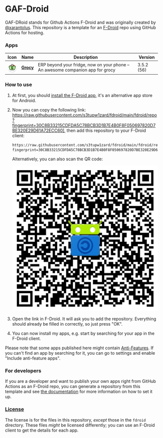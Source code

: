 # GAF-Droid

GAF-DRoid stands for Github Actions F-Droid and was originally created by [@xarantolus](https://github.com/xarantolus/fdroid).
This repository is a template for an [F-Droid](https://f-droid.org) repo using GitHub Actions for hosting.

### Apps

<!-- This table is auto-generated. Do not edit -->
| Icon | Name | Description | Version |
| --- | --- | --- | --- |
| <a href="https://github.com/patzly/grocy-android"><img src="fdroid/repo/icons/xyz.zedler.patrick.grocy.56.png" alt="Grocy icon" width="36px" height="36px"></a> | [**Grocy**](https://github.com/patzly/grocy-android) | ERP beyond your fridge, now on your phone – An awesome companion app for grocy | 3.5.2 (56) |
<!-- end apps table -->

### How to use

1. At first, you should [install the F-Droid app](https://f-droid.org/), it's an alternative app store for Android.

2. Now you can copy the following link: https://raw.githubusercontent.com/s3tupw1zard/fdroid/main/fdroid/repo?fingerprint=30C8B33215CDFDA5C78BCB3D1B7E4B0F8F050697820D7BE320E29D61A72ECC60], then add this repository to your F-Droid client:
   
   ```
   https://raw.githubusercontent.com/s3tupw1zard/fdroid/main/fdroid/repo?fingerprint=30C8B33215CDFDA5C78BCB3D1B7E4B0F8F050697820D7BE320E29D61A72ECC60]
   ```
   
    Alternatively, you can also scan the QR code:
   
   <p align="center">
      <img src=".github/qrcode.png?raw=true" alt="F-Droid repo QR code"/>
    </p>

3. Open the link in F-Droid. It will ask you to add the repository. Everything should already be filled in correctly, so just press "OK".

4. You can now install my apps, e.g. start by searching for your app in the F-Droid client.

Please note that some apps published here might contain [Anti-Features](https://f-droid.org/en/docs/Anti-Features/). If you can't find an app by searching for it, you can go to settings and enable "Include anti-feature apps".

### For developers

If you are a developer and want to publish your own apps right from GitHub Actions as an F-Droid repo, you can generate a repository from this template and see [the documentation](/docs/setup.md) for more information on how to set it up.

### [License](LICENSE)

The license is for the files in this repository, *except* those in the `fdroid` directory. These files *might* be licensed differently; you can use an F-Droid client to get the details for each app.
